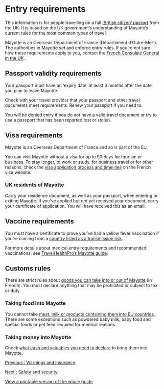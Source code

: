 # Entry requirements

This information is for people travelling on a full [‘British citizen’ passort](https://www.gov.uk/types-of-british-nationality) from the UK. It is based on the UK government’s understanding of Mayotte’s current rules for the most common types of travel.

Mayotte is an Overseas Department of France (Département d’Outre-Mer’). The authorities in Mayotte set and enforce entry rules. If you’re not sure how these requirements apply to you, contact the [French Consulate General in the UK](https://uk.ambafrance.org/-Consulate-in-London-).

## Passport validity requirements

Your passport must have an ‘expiry date’ at least 3 months after the date you plan to leave Mayotte.

Check with your travel provider that your passport and other travel documents meet requirements. Renew your passport if you need to.

You will be denied entry if you do not have a valid travel document or try to use a passport that has been reported lost or stolen.

## Visa requirements

Mayotte is an Overseas Department of France and so is part of the EU.

You can visit Mayotte without a visa for up to 90 days for tourism or business. To stay longer, to work or study, for business travel or for other reasons, check the [visa application process and timelines](https://france-visas.gouv.fr/en/royaume-unis) on the French visa website.

### UK residents of Mayotte

Carry your residence document, as well as your passport, when entering or exiting Mayotte. If you’ve applied but not yet received your document, carry your certificate of application. You will have received this as an email.

## Vaccine requirements

You must have a certificate to prove you’ve had a yellow fever vaccination if you’re coming from a [country listed as a transmission risk](https://nathnacyfzone.org.uk/factsheet/65/countries-with-risk-of-yellow-fever-transmission).

For more details about medical entry requirements and recommended vaccinations, see [TravelHealthPro’s Mayotte guide](https://travelhealthpro.org.uk/country/146/mayotte#Vaccine_Recommendations).

## Customs rules

There are strict rules about [goods you can take into or out of Mayotte](https://www.douane.gouv.fr/fiche/vous-voyagez-mayotte) (in French). You must declare anything that may be prohibited or subject to tax or duty.

### Taking food into Mayotte

You cannot take [meat, milk or products containing them into EU countries](https://ec.europa.eu/food/animals/animalproducts/personal_imports_en). There are some exceptions such as powdered baby milk, baby food and special foods or pet feed required for medical reasons.

### Taking money into Mayotte

Check [what cash and valuables you need to declare](https://www.douane.gouv.fr/fiche/obligation-declare-cash-securities-and-valuables) to bring them into Mayotte.

[Previous
:
Warnings and insurance](/foreign-travel-advice/mayotte)

[Next
:
Safety and security](/foreign-travel-advice/mayotte/safety-and-security)

[View a printable version of the whole guide](/foreign-travel-advice/mayotte/print)